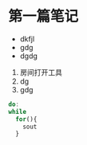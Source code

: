 # 第一篇笔记

- dkfjl
- gdg
- dgdg

1. 房间打开工具
2. dg
3. gdg

``` javascript
do:
while
  for(){
    sout
  }
```

